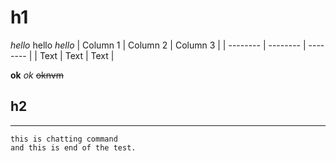 # h1
_hello_
hello
*hello*
| Column 1 | Column 2 | Column 3 |
| -------- | -------- | -------- |
| Text     | Text     | Text     |

**ok**
*ok*
~~oknvm~~

## h2

---

```
this is chatting command
and this is end of the test.
```